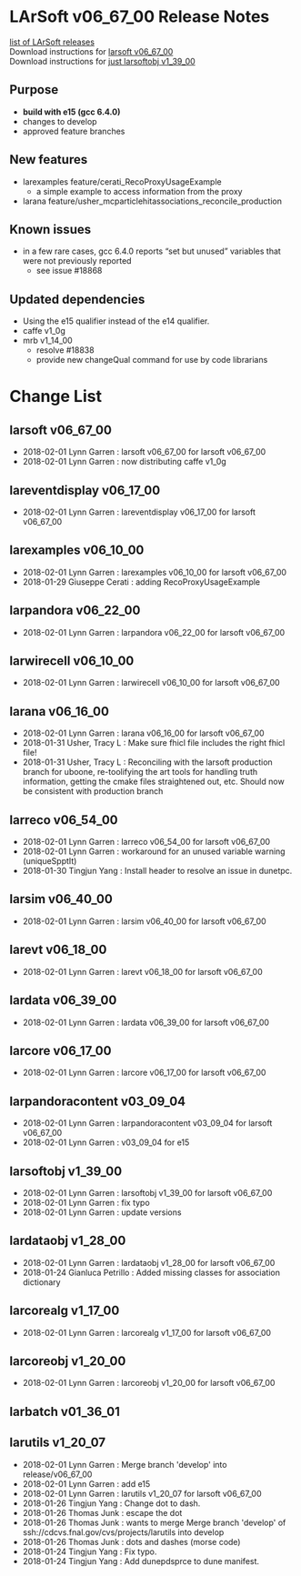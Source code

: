 # LArSoft v06_67_00 Release Notes



[list of LArSoft releases](LArSoft_release_list)  
Download instructions for [larsoft v06_67_00](https://scisoft.fnal.gov/scisoft/bundles/larsoft/v06_67_00/larsoft-v06_67_00.html)  
Download instructions for [just larsoftobj v1_39_00](https://scisoft.fnal.gov/scisoft/bundles/larsoftobj/v1_39_00/larsoftobj-v1_39_00.html)

## Purpose

-   **build with e15 (gcc 6.4.0)**
-   changes to develop
-   approved feature branches

## New features

-   larexamples feature/cerati_RecoProxyUsageExample
    -   a simple example to access information from the proxy
-   larana feature/usher_mcparticlehitassociations_reconcile_production

## Known issues

-   in a few rare cases, gcc 6.4.0 reports “set but unused” variables that were not previously reported
    -   see issue \#18868

## Updated dependencies

-   Using the e15 qualifier instead of the e14 qualifier.
-   caffe v1_0g
-   mrb v1_14_00
    -   resolve \#18838
    -   provide new changeQual command for use by code librarians

# Change List

## larsoft v06_67_00

-   2018-02-01 Lynn Garren : larsoft v06_67_00 for larsoft v06_67_00
-   2018-02-01 Lynn Garren : now distributing caffe v1_0g

## lareventdisplay v06_17_00

-   2018-02-01 Lynn Garren : lareventdisplay v06_17_00 for larsoft v06_67_00

## larexamples v06_10_00

-   2018-02-01 Lynn Garren : larexamples v06_10_00 for larsoft v06_67_00
-   2018-01-29 Giuseppe Cerati : adding RecoProxyUsageExample

## larpandora v06_22_00

-   2018-02-01 Lynn Garren : larpandora v06_22_00 for larsoft v06_67_00

## larwirecell v06_10_00

-   2018-02-01 Lynn Garren : larwirecell v06_10_00 for larsoft v06_67_00

## larana v06_16_00

-   2018-02-01 Lynn Garren : larana v06_16_00 for larsoft v06_67_00
-   2018-01-31 Usher, Tracy L : Make sure fhicl file includes the right fhicl file!
-   2018-01-31 Usher, Tracy L : Reconciling with the larsoft production branch for uboone, re-toolifying the art tools for handling truth information, getting the cmake files straightened out, etc. Should now be consistent with production branch

## larreco v06_54_00

-   2018-02-01 Lynn Garren : larreco v06_54_00 for larsoft v06_67_00
-   2018-02-01 Lynn Garren : workaround for an unused variable warning (uniqueSpptIt)
-   2018-01-30 Tingjun Yang : Install header to resolve an issue in dunetpc.

## larsim v06_40_00

-   2018-02-01 Lynn Garren : larsim v06_40_00 for larsoft v06_67_00

## larevt v06_18_00

-   2018-02-01 Lynn Garren : larevt v06_18_00 for larsoft v06_67_00

## lardata v06_39_00

-   2018-02-01 Lynn Garren : lardata v06_39_00 for larsoft v06_67_00

## larcore v06_17_00

-   2018-02-01 Lynn Garren : larcore v06_17_00 for larsoft v06_67_00

## larpandoracontent v03_09_04

-   2018-02-01 Lynn Garren : larpandoracontent v03_09_04 for larsoft v06_67_00
-   2018-02-01 Lynn Garren : v03_09_04 for e15

## larsoftobj v1_39_00

-   2018-02-01 Lynn Garren : larsoftobj v1_39_00 for larsoft v06_67_00
-   2018-02-01 Lynn Garren : fix typo
-   2018-02-01 Lynn Garren : update versions

## lardataobj v1_28_00

-   2018-02-01 Lynn Garren : lardataobj v1_28_00 for larsoft v06_67_00
-   2018-01-24 Gianluca Petrillo : Added missing classes for association dictionary

## larcorealg v1_17_00

-   2018-02-01 Lynn Garren : larcorealg v1_17_00 for larsoft v06_67_00

## larcoreobj v1_20_00

-   2018-02-01 Lynn Garren : larcoreobj v1_20_00 for larsoft v06_67_00

## larbatch v01_36_01

## larutils v1_20_07

-   2018-02-01 Lynn Garren : Merge branch 'develop' into release/v06_67_00
-   2018-02-01 Lynn Garren : add e15
-   2018-02-01 Lynn Garren : larutils v1_20_07 for larsoft v06_67_00
-   2018-01-26 Tingjun Yang : Change dot to dash.
-   2018-01-26 Thomas Junk : escape the dot
-   2018-01-26 Thomas Junk : wants to merge Merge branch 'develop' of ssh://cdcvs.fnal.gov/cvs/projects/larutils into develop
-   2018-01-26 Thomas Junk : dots and dashes (morse code)
-   2018-01-24 Tingjun Yang : Fix typo.
-   2018-01-24 Tingjun Yang : Add dunepdsprce to dune manifest.
